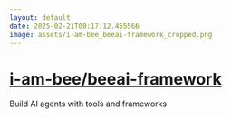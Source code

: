 ```yaml
---
layout: default
date: 2025-02-21T00:17:12.455566
image: assets/i-am-bee_beeai-framework_cropped.png
---
```


# [i-am-bee/beeai-framework](https://github.com/i-am-bee/beeai-framework)

Build AI agents with tools and frameworks
